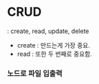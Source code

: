 # CRUD

: create, read, update, delete

- create : 만드는게 가장 중요.
- read : 또한 두 번째로 중요함.

### 노드로 파일 입출력
